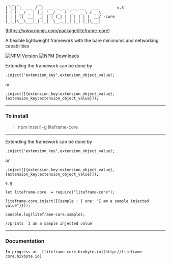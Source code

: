      _ _ _        __                          
    | (_| |_ ___ / _|_ __ __ _ _ __ ___   ___        v.3
    | | | __/ _ | |_| '__/ _` | '_ ` _ \ / _ \
    | | | ||  __|  _| | | (_| | | | | | |  __/ -core
    |_|_|\__\___|_| |_|  \__,_|_| |_| |_|\___| 
                                    

(https://www.npmjs.com/package/liteframe-core)

A flexible lightweight framework with the bare minimums and networking capabilities

[![NPM Version][npm-image]][npm-url]
[![NPM Downloads][downloads-image]][downloads-url]
<!-- [![Linux Version][linux-image]][npm-url] -->

Extending the framework can be done by

    .inject("extension_key",extension_object_value);

or

    .inject([{extension_key:extension_object_value},{extension_key:extension_object_value}]);

----
### **To install**
> npm install -g liteframe-core

----

Extending the framework can be done by

    .inject("extension_key",extension_object_value);

or

    .inject([{extension_key:extension_object_value},{extension_key:extension_object_value}]);

`e.g`

    let liteframe-core  = require("liteframe-core");

    liteframe-core.inject([{sample : { one: "I am a sample injected value"}}]);

    console.log(liteframe-core.sample);

    //prints `I am a sample injected value`

----
### **Documentation** 
    In progress at  [liteframe-core.bixbyte.io](http://liteframe-core.bixbyte.io)

[npm-image]: https://img.shields.io/npm/v/liteframe.svg
[npm-url]: https://npmjs.org/package/liteframe
[downloads-image]: https://img.shields.io/npm/dm/liteframe.svg
[downloads-url]: https://npmjs.org/package/liteframe-core
[linux-image]: https://img.shields.io/travis/ianmin2/liteframe-core/master.svg?label=linux
[windows-image]: https://img.shields.io/appveyor/ci/dougwilson/liteframe-core/master.svg?label=windows

[test-image]: https://img.shields.io/coveralls/ianmin2/liteframe-core/master.svg
